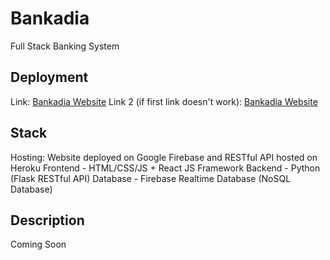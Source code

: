 # Bankadia
 Full Stack Banking System

## Deployment
 Link: <a href="https://bankadia-financials.web.app">Bankadia Website</a>
 Link 2 (if first link doesn't work): <a href="https://bankadia-financials.firebaseapp.com">Bankadia Website</a>

## Stack
Hosting: Website deployed on Google Firebase and RESTful API hosted on Heroku
Frontend - HTML/CSS/JS + React JS Framework
Backend - Python (Flask RESTful API)
Database - Firebase Realtime Database (NoSQL Database)

## Description 
Coming Soon
